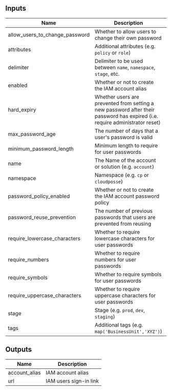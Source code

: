 
## Inputs

| Name | Description | Type | Default | Required |
|------|-------------|:----:|:-----:|:-----:|
| allow_users_to_change_password | Whether to allow users to change their own password | string | `true` | no |
| attributes | Additional attributes (e.g. `policy` or `role`) | list | `<list>` | no |
| delimiter | Delimiter to be used between `name`, `namespace`, `stage`, etc. | string | `-` | no |
| enabled | Whether or not to create the IAM account alias | string | `true` | no |
| hard_expiry | Whether users are prevented from setting a new password after their password has expired (i.e. require administrator reset) | string | `false` | no |
| max_password_age | The number of days that a user's password is valid | string | `0` | no |
| minimum_password_length | Minimum length to require for user passwords | string | `8` | no |
| name | The Name of the account or solution  (e.g. `account`) | string | `account` | no |
| namespace | Namespace (e.g. `cp` or `cloudposse`) | string | `` | no |
| password_policy_enabled | Whether or not to create the IAM account password policy | string | `true` | no |
| password_reuse_prevention | The number of previous passwords that users are prevented from reusing | string | `true` | no |
| require_lowercase_characters | Whether to require lowercase characters for user passwords | string | `true` | no |
| require_numbers | Whether to require numbers for user passwords | string | `true` | no |
| require_symbols | Whether to require symbols for user passwords | string | `true` | no |
| require_uppercase_characters | Whether to require uppercase characters for user passwords | string | `true` | no |
| stage | Stage (e.g. `prod`, `dev`, `staging`) | string | `` | no |
| tags | Additional tags (e.g. `map('BusinessUnit','XYZ')`) | map | `<map>` | no |

## Outputs

| Name | Description |
|------|-------------|
| account_alias | IAM account alias |
| url | IAM users sign-in link |

